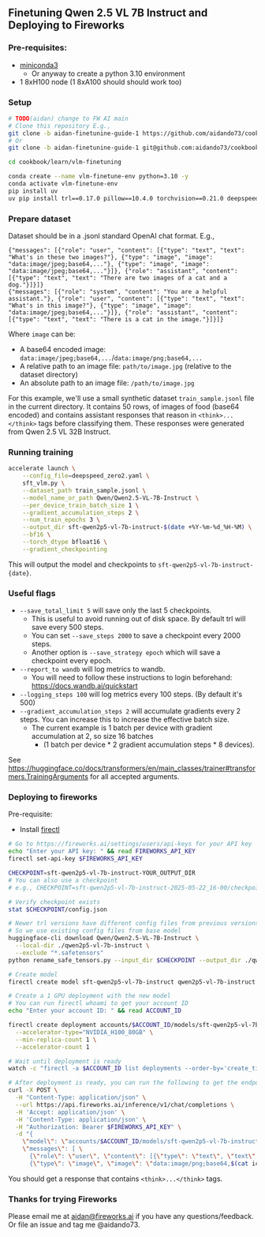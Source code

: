 ## Finetuning Qwen 2.5 VL 7B Instruct and Deploying to Fireworks

### Pre-requisites:
- [miniconda3](https://www.anaconda.com/docs/getting-started/miniconda/install)
  - Or anyway to create a python 3.10 environment
- 1 8xH100 node (1 8xA100 should should work too)

### Setup

```bash
# TODO(aidan) change to FW AI main
# Clone this repository E.g.,
git clone -b aidan-finetunine-guide-1 https://github.com/aidando73/cookbook.git
# Or
git clone -b aidan-finetunine-guide-1 git@github.com:aidando73/cookbook.git

cd cookbook/learn/vlm-finetuning

conda create --name vlm-finetune-env python=3.10 -y
conda activate vlm-finetune-env
pip install uv
uv pip install trl==0.17.0 pillow==10.4.0 torchvision==0.21.0 deepspeed==0.16.8
```

### Prepare dataset

Dataset should be in a .jsonl standard OpenAI chat format. E.g.,

```jsonl
{"messages": [{"role": "user", "content": [{"type": "text", "text": "What's in these two images?"}, {"type": "image", "image": "data:image/jpeg;base64,..."}, {"type": "image", "image": "data:image/jpeg;base64,..."}]}, {"role": "assistant", "content": [{"type": "text", "text": "There are two images of a cat and a dog."}]}]}
{"messages": [{"role": "system", "content": "You are a helpful assistant."}, {"role": "user", "content": [{"type": "text", "text": "What's in this image?"}, {"type": "image", "image": "data:image/jpeg;base64,..."}]}, {"role": "assistant", "content": [{"type": "text", "text": "There is a cat in the image."}]}]}
```

Where `image` can be:
- A base64 encoded image: `data:image/jpeg;base64,...`/`data:image/png;base64,...`
- A relative path to an image file: `path/to/image.jpg` (relative to the dataset directory)
- An absolute path to an image file: `/path/to/image.jpg`

For this example, we'll use a small synthetic dataset `train_sample.jsonl` file in the current directory. It contains 50 rows, of images of food (base64 encoded) and contains assistant responses that reason in `<think>...</think>` tags before classifying them. These responses were generated from Qwen 2.5 VL 32B Instruct.

### Running training
```bash
accelerate launch \
    --config_file=deepspeed_zero2.yaml \
    sft_vlm.py \
    --dataset_path train_sample.jsonl \
    --model_name_or_path Qwen/Qwen2.5-VL-7B-Instruct \
    --per_device_train_batch_size 1 \
    --gradient_accumulation_steps 2 \
    --num_train_epochs 3 \
    --output_dir sft-qwen2p5-vl-7b-instruct-$(date +%Y-%m-%d_%H-%M) \
    --bf16 \
    --torch_dtype bfloat16 \
    --gradient_checkpointing
```

This will output the model and checkpoints to `sft-qwen2p5-vl-7b-instruct-{date}`.

### Useful flags
- `--save_total_limit 5` will save only the last 5 checkpoints.
  - This is useful to avoid running out of disk space. By default trl will save every 500 steps.
  - You can set `--save_steps 2000` to save a checkpoint every 2000 steps.
  - Another option is `--save_strategy epoch` which will save a checkpoint every epoch.
- `--report_to wandb` will log metrics to wandb.
  - You will need to follow these instructions to login beforehand: https://docs.wandb.ai/quickstart
- `--logging_steps 100` will log metrics every 100 steps. (By default it's 500)
- `--gradient_accumulation_steps 2` will accumulate gradients every 2 steps. You can increase this to increase the effective batch size.
  - The current example is 1 batch per device with gradient accumulation at 2, so size 16 batches
    - (1 batch per device * 2 gradient accumulation steps * 8 devices).

See https://huggingface.co/docs/transformers/en/main_classes/trainer#transformers.TrainingArguments for all accepted arguments.

### Deploying to fireworks

Pre-requisite:
- Install [firectl](https://docs.fireworks.ai/tools-sdks/firectl/firectl)

```bash
# Go to https://fireworks.ai/settings/users/api-keys for your API key
echo "Enter your API key: " && read FIREWORKS_API_KEY
firectl set-api-key $FIREWORKS_API_KEY

CHECKPOINT=sft-qwen2p5-vl-7b-instruct-YOUR_OUTPUT_DIR
# You can also use a checkpoint
# e.g., CHECKPOINT=sft-qwen2p5-vl-7b-instruct-2025-05-22_16-00/checkpoint-500

# Verify checkpoint exists
stat $CHECKPOINT/config.json

# Newer trl versions have different config files from previous versions
# So we use existing config files from base model
huggingface-cli download Qwen/Qwen2.5-VL-7B-Instruct \
  --local-dir ./qwen2p5-vl-7b-instruct \
  --exclude "*.safetensors"
python rename_safe_tensors.py --input_dir $CHECKPOINT --output_dir ./qwen2p5-vl-7b-instruct

# Create model
firectl create model sft-qwen2p5-vl-7b-instruct qwen2p5-vl-7b-instruct

# Create a 1 GPU deployment with the new model
# You can run firectl whoami to get your account ID
echo "Enter your account ID: " && read ACCOUNT_ID

firectl create deployment accounts/$ACCOUNT_ID/models/sft-qwen2p5-vl-7b-instruct \
  --accelerator-type="NVIDIA_H100_80GB" \
  --min-replica-count 1 \
  --accelerator-count 1

# Wait until deployment is ready
watch -c "firectl -a $ACCOUNT_ID list deployments --order-by='create_time desc'"

# After deployment is ready, you can run the following to get the endpoint
curl -X POST \
  -H "Content-Type: application/json" \
  --url https://api.fireworks.ai/inference/v1/chat/completions \
  -H 'Accept: application/json' \
  -H 'Content-Type: application/json' \
  -H "Authorization: Bearer $FIREWORKS_API_KEY" \
  -d "{
    \"model\": \"accounts/$ACCOUNT_ID/models/sft-qwen2p5-vl-7b-instruct\", \
    \"messages\": [ \
      {\"role\": \"user\", \"content\": [{\"type\": \"text\", \"text\": \"What's in this image?\"}, \
      {\"type\": \"image\", \"image\": \"data:image/png;base64,$(cat icecream.png | base64)\"}]}]}"
```

You should get a response that contains `<think>...</think>` tags.

### Thanks for trying Fireworks

Please email me at aidan@fireworks.ai if you have any questions/feedback. Or file an issue and tag me @aidando73.
